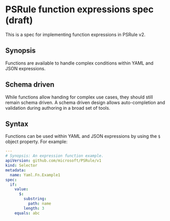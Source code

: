 # PSRule function expressions spec (draft)

This is a spec for implementing function expressions in PSRule v2.

## Synopsis

Functions are available to handle complex conditions within YAML and JSON expressions.

## Schema driven

While functions allow handing for complex use cases, they should still remain schema driven.
A schema driven design allows auto-completion and validation during authoring in a broad set of tools.

## Syntax

Functions can be used within YAML and JSON expressions by using the `$` object property.
For example:

```yaml
---
# Synopsis: An expression function example.
apiVersion: github.com/microsoft/PSRule/v1
kind: Selector
metadata:
  name: Yaml.Fn.Example1
spec:
  if:
    value:
      $:
        substring:
          path: name
        length: 3
    equals: abc
```
